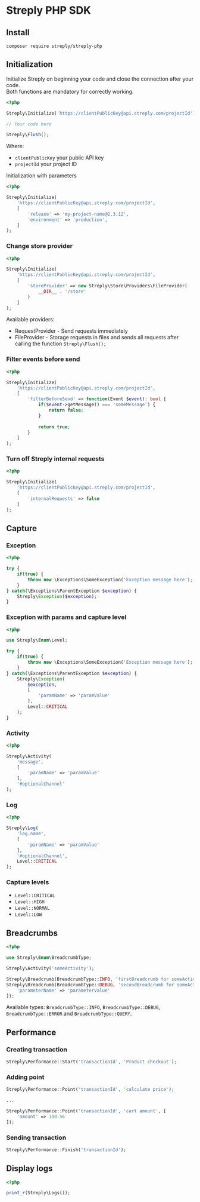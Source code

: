 # Streply PHP SDK

## Install

```
composer require streply/streply-php
```
## Initialization

Initialize Streply on beginning your code and close the connection after your code.<br>
Both functions are mandatory for correctly working.

```php
<?php

Streply\Initialize('https://clientPublicKey@api.streply.com/projectId');

// Your code here

Streply\Flush();
```

Where:

- `clientPublicKey` your public API key
- `projectId` your project ID

Initialization with parameters

```php
<?php

Streply\Initialize(
    'https://clientPublicKey@api.streply.com/projectId',
    [
        'release' => 'my-project-name@2.3.12',
        'environment' => 'production',
    ]
);
```

### Change store provider

```php
<?php

Streply\Initialize(
    'https://clientPublicKey@api.streply.com/projectId',
    [
        'storeProvider' => new Streply\Store\Providers\FileProvider(
            __DIR__ . '/store'
        )
    ]
);
```

Available providers:

- RequestProvider - Send requests immediately
- FileProvider - Storage requests in files and sends all requests after calling the function `Streply\Flush();`

### Filter events before send

```php
<?php

Streply\Initialize(
    'https://clientPublicKey@api.streply.com/projectId',
    [
        'filterBeforeSend' => function(Event $event): bool {
            if($event->getMessage() === 'someMessage') {
                return false;
            }
            
            return true;
        }
    ]
);
```

### Turn off Streply internal requests

```php
<?php

Streply\Initialize(
    'https://clientPublicKey@api.streply.com/projectId',
    [
        'internalRequests' => false
    ]
);
```

## Capture

### Exception

```php
<?php

try {
    if(true) {
        throw new \Exceptions\SomeException('Exception message here');
    }
} catch(\Exceptions\ParentException $exception) {
    Streply\Exception($exception);
}
```

### Exception with params and capture level

```php
<?php

use Streply\Enum\Level;

try {
    if(true) {
        throw new \Exceptions\SomeException('Exception message here');
    }
} catch(\Exceptions\ParentException $exception) {
    Streply\Exception(
        $exception,
        [
            'paramName' => 'paramValue'
        ],
        Level::CRITICAL
    );
}
```

### Activity

```php
<?php

Streply\Activity(
    'message', 
    [
        'paramName' => 'paramValue'
    ],
    '#optionalChannel' 
);
```

### Log

```php
<?php

Streply\Log(
    'log.name', 
    [
        'paramName' => 'paramValue'
    ],
    '#optionalChannel',
    Level::CRITICAL 
);
```

### Capture levels

- `Level::CRITICAL`
- `Level::HIGH`
- `Level::NORMAL`
- `Level::LOW`

## Breadcrumbs

```php
<?php

use Streply\Enum\BreadcrumbType;

Streply\Activity('someActivity');

Streply\Breadcrumb(BreadcrumbType::INFO, 'firstBreadcrumb for someActivity');
Streply\Breadcrumb(BreadcrumbType::DEBUG, 'secondBreadcrumb for someActivity', [
    'parameterName' => 'parameterValue'
]);
```

Available types: `BreadcrumbType::INFO`, `BreadcrumbType::DEBUG`, `BreadcrumbType::ERROR` and `BreadcrumbType::QUERY`.

## Performance

### Creating transaction
```php
Streply\Performance::Start('transactionId', 'Product checkout');
```

### Adding point
```php
Streply\Performance::Point('transactionId', 'calculate price');

...

Streply\Performance::Point('transactionId', 'cart amount', [
    'amount' => 100.56
]);
```

### Sending transaction
```php
Streply\Performance::Finish('transactionId');
```

## Display logs

```php
<?php

print_r(Streply\Logs());
```